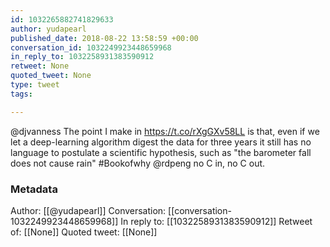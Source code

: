 ```yaml
---
id: 1032265882741829633
author: yudapearl
published_date: 2018-08-22 13:58:59 +00:00
conversation_id: 1032249923448659968
in_reply_to: 1032258931383590912
retweet: None
quoted_tweet: None
type: tweet
tags:

---
```


@djvanness The point I make in https://t.co/rXgGXv58LL is that, even if we let a deep-learning algorithm digest the data for three years it still has no language to postulate a scientific hypothesis, such as "the barometer fall does not cause rain" #Bookofwhy @rdpeng no C in, no C out.

### Metadata

Author: [[@yudapearl]]
Conversation: [[conversation-1032249923448659968]]
In reply to: [[1032258931383590912]]
Retweet of: [[None]]
Quoted tweet: [[None]]
